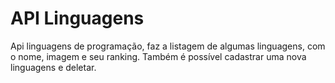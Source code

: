 # API Linguagens

Api linguagens de programação, faz a listagem de algumas linguagens, com o nome, imagem e seu ranking. Também é possível cadastrar uma nova linguagens e deletar.


